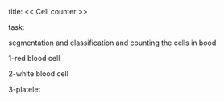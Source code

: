 title:
<< Cell counter >>

task:

segmentation and classification and counting the cells in bood

   1-red blood cell
   
   2-white blood cell
   
   3-platelet